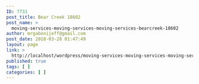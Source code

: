 ```yaml
---
ID: 7731
post_title: Bear Creek 18602
post_name: >
  moving-services-moving-services-moving-services-bearcreek-18602
author: mrgabonijeff@gmail.com
post_date: 2018-03-28 01:47:49
layout: page
link: >
  http://localhost/wordpress/moving-services-moving-services-moving-services-bearcreek-18602/
published: true
tags: [ ]
categories: [ ]
---
```

